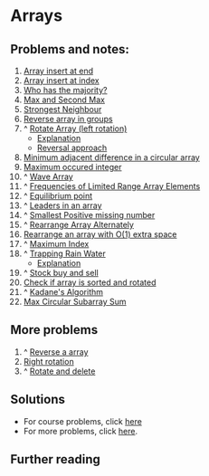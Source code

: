 # Arrays

## Problems and notes:
1. [Array insert at end](https://practice.geeksforgeeks.org/problems/array-insert-at-end/1)
2. [Array insert at index](https://practice.geeksforgeeks.org/problems/array-insert-at-index/1)
3. [Who has the majority?](https://practice.geeksforgeeks.org/problems/who-has-the-majority/1)
4. [Max and Second Max](https://practice.geeksforgeeks.org/problems/max-and-second-max/1)
5. [Strongest Neighbour](https://practice.geeksforgeeks.org/problems/strongest-neighbour/1)
6. [Reverse array in groups](https://practice.geeksforgeeks.org/problems/reverse-array-in-groups0255/1)
7. ^ [Rotate Array (left rotation)](https://practice.geeksforgeeks.org/problems/rotate-array-by-n-elements/1)
    - [Explanation](https://www.geeksforgeeks.org/array-rotation/)
    - [Reversal approach](https://www.geeksforgeeks.org/c-program-for-reversal-algorithm-for-array-rotation/)
8. [Minimum adjacent difference in a circular array](https://practice.geeksforgeeks.org/problems/minimum-absloute-difference-between-adjacent-elements-in-a-circular-array/1)
9. [Maximum occured integer](https://practice.geeksforgeeks.org/problems/maximum-occured-integer4602/1)
10. ^ [Wave Array](https://practice.geeksforgeeks.org/problems/wave-array/1)
11. ^ [Frequencies of Limited Range Array Elements](https://practice.geeksforgeeks.org/problems/frequency-of-array-elements/1)
12. ^ [Equilibrium point](https://practice.geeksforgeeks.org/problems/equilibrium-point/1)
13. ^ [Leaders in an array](https://practice.geeksforgeeks.org/problems/leaders-in-an-array/1)
14. ^ [Smallest Positive missing number](https://practice.geeksforgeeks.org/problems/smallest-positive-missing-number/1)
15. ^ [Rearrange Array Alternately](https://practice.geeksforgeeks.org/problems/-rearrange-array-alternately/1)
16. [Rearrange an array with O(1) extra space](https://practice.geeksforgeeks.org/problems/rearrange-an-array-with-o1-extra-space3142/1)
17. ^ [Maximum Index](https://practice.geeksforgeeks.org/problems/maximum-index/1)
18. ^ [Trapping Rain Water](https://practice.geeksforgeeks.org/problems/trapping-rain-water/0)
    - [Explanation](https://www.geeksforgeeks.org/trapping-rain-water/)
19. ^ [Stock buy and sell](https://practice.geeksforgeeks.org/problems/stock-buy-and-sell/1)
20. [Check if array is sorted and rotated](https://practice.geeksforgeeks.org/problems/check-if-array-is-sorted-and-rotated-clockwise/1)
21. ^ [Kadane's Algorithm](https://practice.geeksforgeeks.org/problems/kadanes-algorithm/1)
22. [Max Circular Subarray Sum](https://practice.geeksforgeeks.org/problems/max-circular-subarray-sum/1)

## More problems
1. ^ [Reverse a array](https://practice.geeksforgeeks.org/problems/reverse-the-string/0)
2. [Right rotation](https://www.geeksforgeeks.org/reversal-algorithm-right-rotation-array/)
3. ^ [Rotate and delete](https://practice.geeksforgeeks.org/problems/rotate-and-delete/0)

## Solutions
- For course problems, click [here](https://github.com/thecoducer/GeeksForGeeks_DSA_Course_Solutions/blob/master/Arrays)
- For more problems, click [here](https://github.com/thecoducer/GeeksForGeeks_DSA_Course_Solutions/tree/master/Arrays/More).

## Further reading
